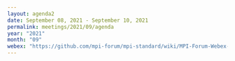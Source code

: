 ```yaml
---
layout: agenda2
date: September 08, 2021 - September 10, 2021
permalink: meetings/2021/09/agenda
year: "2021"
month: "09"
webex: "https://github.com/mpi-forum/mpi-standard/wiki/MPI-Forum-Webex-Information"
---
```


